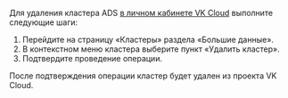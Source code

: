 Для удаления кластера ADS [в личном кабинете VK Cloud](https://mcs.mail.ru/app/services/infra/servers/) выполните следующие шаги:

1. Перейдите на страницу «Кластеры» раздела «Большие данные».
2. В контекстном меню кластера выберите пункт «Удалить кластер».
3. Подтвердите проведение операции.

После подтверждения операции кластер будет удален из проекта VK Cloud.

